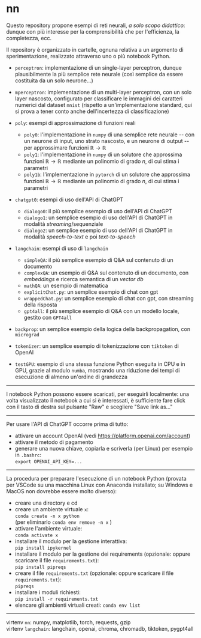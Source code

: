 # nn

Questo repository propone esempi di reti neurali, _a solo scopo didattico_: dunque con più interesse per la comprensibilità che per l'efficienza, la completezza, ecc.

Il repository è organizzato in cartelle, ognuna relativa a un argomento di sperimentazione, realizzato attraverso uno o più notebook Python.

* `perceptron`: implementazione di un single-layer perceptron, dunque plausibilmente la più semplice rete neurale (così semplice da essere costituita da un solo neurone...)

* `mperceptron`: implementazione di un multi-layer perceptron, con un solo layer nascosto, configurato per classificare le immagini dei caratteri numerici dal dataset `mnist` (rispetto a un'implementazione standard, qui si prova a tener conto anche dell'incertezza di classificazione)

* `poly`: esempi di approssimazione di funzioni reali
    * `poly0`: l'implementazione in `numpy` di una semplice rete neurale -- con un neurone di input, uno strato nascosto, e un neurone di output -- per approssimare funzioni $\mathbb{R} \rightarrow \mathbb{R}$
    * `poly1`: l'implementazione in `numpy` di un solutore che approssima funzioni $\mathbb{R} \rightarrow \mathbb{R}$ mediante un polinomio di grado $n$, di cui stima i parametri
   * `poly1b`: l'implementazione in `pytorch` di un solutore che approssima funzioni $\mathbb{R} \rightarrow \mathbb{R}$ mediante un polinomio di grado $n$, di cui stima i parametri

* `chatgpt0`: esempi di uso dell'API di ChatGPT
    * `dialogo0`: il più semplice esempio di uso dell'API di ChatGPT
    * `dialogo1`: un semplice esempio di uso dell'API di ChatGPT in modalità _streaming_/sequenziale
    * `dialogo2`: un semplice esempio di uso dell'API di ChatGPT in modalità _speech-to-text_ e poi _text-to-speech_

* `langchain`: esempi di uso di `langchain`
    * `simpleQA`: il più semplice esempio di Q&A sul contenuto di un documento
    * `complexQA`: un esempio di Q&A sul contenuto di un documento, con _embeddings_ e ricerca semantica di un _vector db_
    * `mathQA`: un esempio di matematica
    * `explicitChat.py`: un semplice esempio di chat con gpt
    * `wrappedChat.py`: un semplice esempio di chat con gpt, con streaming della risposta
    * `gpt4all`: il più semplice esempio di Q&A con un modello locale, gestito con `GPT4all`


* `backprop`: un semplice esempio della logica della backpropagation, con `micrograd`

* `tokenizer`: un semplice esempio di tokenizzazione con `tiktoken` di OpenAI

* `testGPU`: esempio di una stessa funzione Python eseguita in CPU e in GPU, grazie al modulo `numba`, mostrando una riduzione dei tempi di esecuzione di almeno un'ordine di grandezza


---
I notebook Python possono essere scaricati, per eseguirli localmente: una volta visualizzato il notebook a cui si è interessati, è sufficiente fare click con il tasto di destra sul pulsante "Raw" e scegliere "Save link as..."

---
Per usare l'API di ChatGPT occorre prima di tutto:
* attivare un account OpenAI (vedi https://platform.openai.com/account)
* attivare il metodo di pagamento
* generare una nuova chiave, copiarla e scriverla (per Linux) per esempio in `.bashrc`:  
    `export OPENAI_API_KEY=...`

---
La procedura per preparare l'esecuzione di un notebook Python (provata per VSCode su una macchina Linux con Anaconda installato; su Windows e MacOS non dovrebbe essere molto diverso):
* creare una directory e cd
* creare un ambiente virtuale `x`:  
   `conda create -n x python`  
(per eliminarlo `conda env remove -n x` )
* attivare l'ambiente virtuale:  
    `conda activate x`
* installare il modulo per la gestione interattiva:  
    `pip install ipykernel`
* installare il modulo per la gestione dei requirements (opzionale: oppure scaricare il file `requirements.txt`):  
    `pip install pipreqs`
* creare il file `requirements.txt` (opzionale: oppure scaricare il file `requirements.txt`):  
    `pipreqs`
* installare i moduli richiesti:  
    `pip install -r requirements.txt`
* elencare gli ambienti virtuali creati:
    `conda env list`

---
virtenv `nn`: numpy, matplotlib, torch, requests, gzip  
virtenv `langchain`: langchain, openai, chroma, chromadb, tiktoken, pygpt4all
